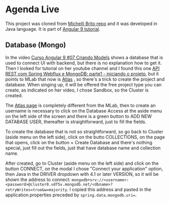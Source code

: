 # Agenda Live

This project was cloned from [Michelli Brito repo](https://github.com/MichelliBrito/agendalive) and it was developed in Java language. It is part of [Angular 9 tutorial](https://www.youtube.com/playlist?list=PL8iIphQOyG-DSLV6qWs8wh37o0R_F9Q_Q).

## Database (Mongo)

In the video [Curso Angular 9 #07 Criando Models](https://www.youtube.com/watch?v=_u5SOAYQhtw&list=PL8iIphQOyG-DSLV6qWs8wh37o0R_F9Q_Q&index=7) shows a database that is used to connect UI with backend, but there is no explanation how to get it. Then I looked for tutorial on her youtube channel and I found this one [API REST com Spring Webflux e MongoDB: parte1 - iniciando o projeto](https://www.youtube.com/watch?v=_u5SOAYQhtw&list=PL8iIphQOyG-DSLV6qWs8wh37o0R_F9Q_Q&index=7), but it points to MLab that now is [Atlas](https://cloud.mongodb.com/) , so there's a trick to create the project and database. When singing up, it will be offered the free project type you can create, as indicated on her video, I chose Sandbox, so the Cluster is created.

The [Atlas page](https://cloud.mongodb.com/) is completely different from the MLab, then to create an username is necessary to click on the Database Access at the aside menu on the left side of the screen and there is a green button to ADD NEW DATABASE USER, thereafter is straightforward, just to fill the fields. 

To create the database that is not so straightforward, so go back to Cluster (aside menu on the left side), click on the butto COLLECTIONS, on the page that opens, click on the button + Create Database and there's nothing special, just fill out the fields, just that have database name and collection name.

After created, go to Cluster (aside menu on the left side) and click on the button CONNECT, on the modal I chose "Connect your application" option, then Java in the DRIVER dropdown with 4.1 or later VERSION, so it will be shown the address to connect: `mongodb+srv://<username>:<password>@cluster0.vdf5v.mongodb.net/<dbname>?retryWrites=true&w=majority`. I copied this address and pasted in the application.properties preceded by `spring.data.mongodb.uri=`.
